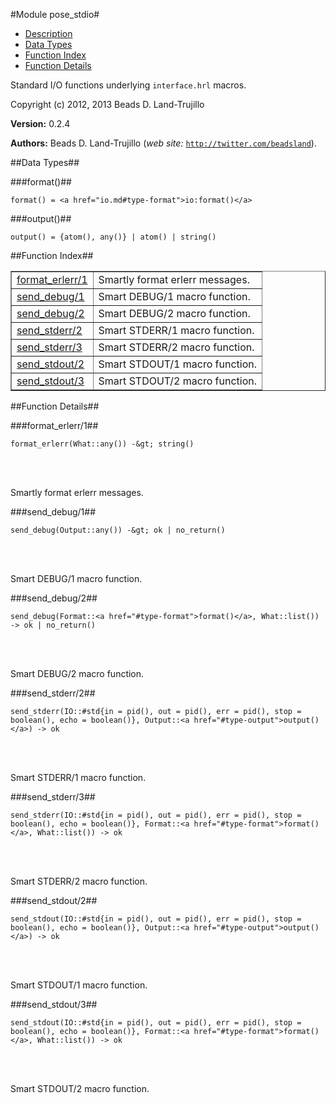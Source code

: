 

#Module pose_stdio#
* [Description](#description)
* [Data Types](#types)
* [Function Index](#index)
* [Function Details](#functions)


Standard I/O functions underlying `interface.hrl` macros.

Copyright (c) 2012, 2013 Beads D. Land-Trujillo

__Version:__ 0.2.4

__Authors:__ Beads D. Land-Trujillo (_web site:_ [`http://twitter.com/beadsland`](http://twitter.com/beadsland)).
<a name="types"></a>

##Data Types##




###<a name="type-format">format()</a>##



	format() = <a href="io.md#type-format">io:format()</a>



###<a name="type-output">output()</a>##



	output() = {atom(), any()} | atom() | string()
<a name="index"></a>

##Function Index##


<table width="100%" border="1" cellspacing="0" cellpadding="2" summary="function index"><tr><td valign="top"><a href="#format_erlerr-1">format_erlerr/1</a></td><td>Smartly format erlerr messages.</td></tr><tr><td valign="top"><a href="#send_debug-1">send_debug/1</a></td><td>Smart DEBUG/1 macro function.</td></tr><tr><td valign="top"><a href="#send_debug-2">send_debug/2</a></td><td>Smart DEBUG/2 macro function.</td></tr><tr><td valign="top"><a href="#send_stderr-2">send_stderr/2</a></td><td>Smart STDERR/1 macro function.</td></tr><tr><td valign="top"><a href="#send_stderr-3">send_stderr/3</a></td><td>Smart STDERR/2 macro function.</td></tr><tr><td valign="top"><a href="#send_stdout-2">send_stdout/2</a></td><td>Smart STDOUT/1 macro function.</td></tr><tr><td valign="top"><a href="#send_stdout-3">send_stdout/3</a></td><td>Smart STDOUT/2 macro function.</td></tr></table>


<a name="functions"></a>

##Function Details##

<a name="format_erlerr-1"></a>

###format_erlerr/1##


	format_erlerr(What::any()) -&gt; string()
<br></br>


Smartly format erlerr messages.<a name="send_debug-1"></a>

###send_debug/1##


	send_debug(Output::any()) -&gt; ok | no_return()
<br></br>


Smart DEBUG/1 macro function.<a name="send_debug-2"></a>

###send_debug/2##


	send_debug(Format::<a href="#type-format">format()</a>, What::list()) -> ok | no_return()
<br></br>


Smart DEBUG/2 macro function.<a name="send_stderr-2"></a>

###send_stderr/2##


	send_stderr(IO::#std{in = pid(), out = pid(), err = pid(), stop = boolean(), echo = boolean()}, Output::<a href="#type-output">output()</a>) -> ok
<br></br>


Smart STDERR/1 macro function.<a name="send_stderr-3"></a>

###send_stderr/3##


	send_stderr(IO::#std{in = pid(), out = pid(), err = pid(), stop = boolean(), echo = boolean()}, Format::<a href="#type-format">format()</a>, What::list()) -> ok
<br></br>


Smart STDERR/2 macro function.<a name="send_stdout-2"></a>

###send_stdout/2##


	send_stdout(IO::#std{in = pid(), out = pid(), err = pid(), stop = boolean(), echo = boolean()}, Output::<a href="#type-output">output()</a>) -> ok
<br></br>


Smart STDOUT/1 macro function.<a name="send_stdout-3"></a>

###send_stdout/3##


	send_stdout(IO::#std{in = pid(), out = pid(), err = pid(), stop = boolean(), echo = boolean()}, Format::<a href="#type-format">format()</a>, What::list()) -> ok
<br></br>


Smart STDOUT/2 macro function.